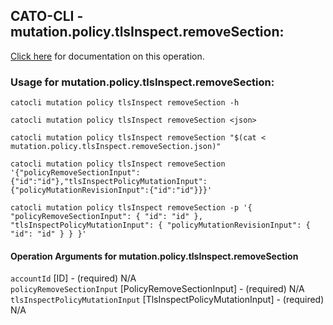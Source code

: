 
## CATO-CLI - mutation.policy.tlsInspect.removeSection:
[Click here](https://api.catonetworks.com/documentation/#mutation-mutation.policy.tlsInspect.removeSection) for documentation on this operation.

### Usage for mutation.policy.tlsInspect.removeSection:

`catocli mutation policy tlsInspect removeSection -h`

`catocli mutation policy tlsInspect removeSection <json>`

`catocli mutation policy tlsInspect removeSection "$(cat < mutation.policy.tlsInspect.removeSection.json)"`

`catocli mutation policy tlsInspect removeSection '{"policyRemoveSectionInput":{"id":"id"},"tlsInspectPolicyMutationInput":{"policyMutationRevisionInput":{"id":"id"}}}'`

`catocli mutation policy tlsInspect removeSection -p '{
    "policyRemoveSectionInput": {
        "id": "id"
    },
    "tlsInspectPolicyMutationInput": {
        "policyMutationRevisionInput": {
            "id": "id"
        }
    }
}'`


#### Operation Arguments for mutation.policy.tlsInspect.removeSection ####

`accountId` [ID] - (required) N/A    
`policyRemoveSectionInput` [PolicyRemoveSectionInput] - (required) N/A    
`tlsInspectPolicyMutationInput` [TlsInspectPolicyMutationInput] - (required) N/A    
